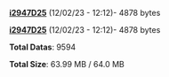 [**i2947D25**](/data/i2947D25.txt) (12/02/23 - 12:12)- 4878 bytes

[**i2947D25**](/data/i2947D25.txt) (12/02/23 - 12:12)- 4878 bytes

**Total Datas**: 9594

**Total Size**: 63.99 MB / 64.0 MB
